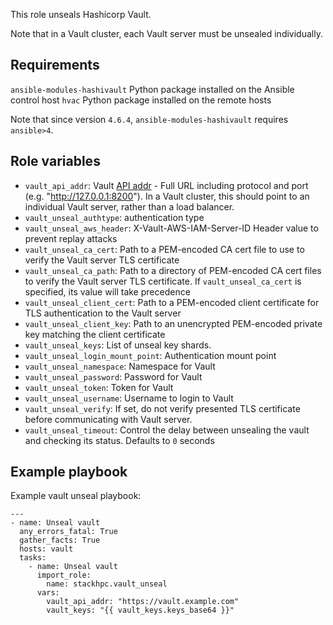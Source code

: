 This role unseals Hashicorp Vault.

Note that in a Vault cluster, each Vault server must be unsealed individually.

Requirements
------------

`ansible-modules-hashivault` Python package installed on the Ansible control host
`hvac` Python package installed on the remote hosts

Note that since version `4.6.4`, `ansible-modules-hashivault` requires
`ansible>4`.

Role variables
--------------

* `vault_api_addr`: Vault [API addr](https://www.vaultproject.io/docs/configuration#api_addr) - Full URL including protocol and port (e.g. "http://127.0.0.1:8200"). In a Vault cluster, this should point to an individual Vault server, rather than a load balancer.
* `vault_unseal_authtype`: authentication type
* `vault_unseal_aws_header`: X-Vault-AWS-IAM-Server-ID Header value to prevent replay attacks
* `vault_unseal_ca_cert`: Path to a PEM-encoded CA cert file to use to verify the Vault server TLS certificate
* `vault_unseal_ca_path`: Path to a directory of PEM-encoded CA cert files to verify the Vault server TLS certificate. If `vault_unseal_ca_cert` is specified, its value will take precedence
* `vault_unseal_client_cert`: Path to a PEM-encoded client certificate for TLS authentication to the Vault server
* `vault_unseal_client_key`: Path to an unencrypted PEM-encoded private key matching the client certificate
* `vault_unseal_keys`: List of unseal key shards.
* `vault_unseal_login_mount_point`: Authentication mount point
* `vault_unseal_namespace`: Namespace for Vault
* `vault_unseal_password`: Password for Vault
* `vault_unseal_token`: Token for Vault
* `vault_unseal_username`: Username to login to Vault
* `vault_unseal_verify`: If set, do not verify presented TLS certificate before communicating with Vault server.
* `vault_unseal_timeout`: Control the delay between unsealing the vault and checking its status. Defaults to `0` seconds

Example playbook
----------------

Example vault unseal playbook:
```
---
- name: Unseal vault
  any_errors_fatal: True
  gather_facts: True
  hosts: vault
  tasks:
    - name: Unseal vault
      import_role:
        name: stackhpc.vault_unseal
      vars:
        vault_api_addr: "https://vault.example.com"
        vault_keys: "{{ vault_keys.keys_base64 }}"
```
